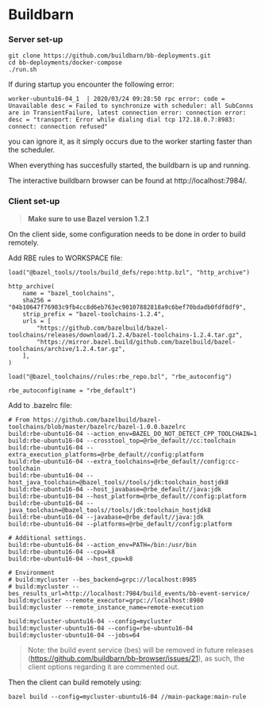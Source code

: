 # Buildbarn

### Server set-up

```
git clone https://github.com/buildbarn/bb-deployments.git
cd bb-deployments/docker-compose
./run.sh
```

If during startup you encounter the following error:
```
worker-ubuntu16-04_1  | 2020/03/24 09:28:50 rpc error: code = Unavailable desc = Failed to synchronize with scheduler: all SubConns are in TransientFailure, latest connection error: connection error: desc = "transport: Error while dialing dial tcp 172.18.0.7:8983: connect: connection refused"
```
you can ignore it, as it simply occurs due to the worker starting faster than the scheduler.

When everything has succesfully started, the buildbarn is up and running.

The interactive buildbarn browser can be found at http://localhost:7984/.

### Client set-up

>  **Make sure to use Bazel version 1.2.1**

On the client side, some configuration needs to be done in order to build remotely.

Add RBE rules to WORKSPACE file:
```
load("@bazel_tools//tools/build_defs/repo:http.bzl", "http_archive")

http_archive(
    name = "bazel_toolchains",
    sha256 = "04b10647f76983c9fb4cc8d6eb763ec90107882818a9c6bef70bdadb0fdf8df9",
    strip_prefix = "bazel-toolchains-1.2.4",
    urls = [
        "https://github.com/bazelbuild/bazel-toolchains/releases/download/1.2.4/bazel-toolchains-1.2.4.tar.gz",
        "https://mirror.bazel.build/github.com/bazelbuild/bazel-toolchains/archive/1.2.4.tar.gz",
    ],
)

load("@bazel_toolchains//rules:rbe_repo.bzl", "rbe_autoconfig")

rbe_autoconfig(name = "rbe_default")
```

Add to .bazelrc file:
```
# From https://github.com/bazelbuild/bazel-toolchains/blob/master/bazelrc/bazel-1.0.0.bazelrc
build:rbe-ubuntu16-04 --action_env=BAZEL_DO_NOT_DETECT_CPP_TOOLCHAIN=1
build:rbe-ubuntu16-04 --crosstool_top=@rbe_default//cc:toolchain
build:rbe-ubuntu16-04 --extra_execution_platforms=@rbe_default//config:platform
build:rbe-ubuntu16-04 --extra_toolchains=@rbe_default//config:cc-toolchain
build:rbe-ubuntu16-04 --host_java_toolchain=@bazel_tools//tools/jdk:toolchain_hostjdk8
build:rbe-ubuntu16-04 --host_javabase=@rbe_default//java:jdk
build:rbe-ubuntu16-04 --host_platform=@rbe_default//config:platform
build:rbe-ubuntu16-04 --java_toolchain=@bazel_tools//tools/jdk:toolchain_hostjdk8
build:rbe-ubuntu16-04 --javabase=@rbe_default//java:jdk
build:rbe-ubuntu16-04 --platforms=@rbe_default//config:platform

# Additional settings.
build:rbe-ubuntu16-04 --action_env=PATH=/bin:/usr/bin
build:rbe-ubuntu16-04 --cpu=k8
build:rbe-ubuntu16-04 --host_cpu=k8

# Environment
# build:mycluster --bes_backend=grpc://localhost:8985
# build:mycluster --bes_results_url=http://localhost:7984/build_events/bb-event-service/
build:mycluster --remote_executor=grpc://localhost:8980
build:mycluster --remote_instance_name=remote-execution

build:mycluster-ubuntu16-04 --config=mycluster
build:mycluster-ubuntu16-04 --config=rbe-ubuntu16-04
build:mycluster-ubuntu16-04 --jobs=64
```

>  Note: the build event service (bes) will be removed in future releases
   (https://github.com/buildbarn/bb-browser/issues/21), as such, the client options
   regarding it are commented out.

Then the client can build remotely using:
```
bazel build --config=mycluster-ubuntu16-04 //main-package:main-rule
```
